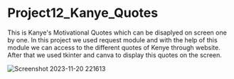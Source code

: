 # Project12_Kanye_Quotes
This is Kanye's Motivational Quotes which can be disaplyed on screen one by one.
In this project we used request module and with the help of this module we can access to the different quotes of Kenye through website.
After that we used tkinter and canva to display this quotes on the screen.

![Screenshot 2023-11-20 221613](https://github.com/Akshay-Chaudhari/Project12_Kanye_Quotes/assets/140952061/74008563-debb-4987-ab67-a49fb8cf71b2)
